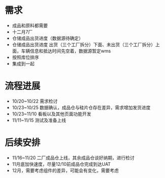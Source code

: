 # 需求
* 成品和原料都需要
* 十二月7厂
* 仓储成品出货进度（数据源待确定）
* 仓储成品出货进度 出货（三个工厂拆分）下面、未出货（三个工厂拆分）上面，车辆信息和抵达时间先空着，数据源暂定wms
* 按照库位排序
* 集成到一起

# 流程进展
* 10/20~10/22 需求检讨
* 10/23~10/25 数据确认，成品仓与硅片仓存在差异，需求增加发货进度
* 10/23~11/10 看板以及其他页面功能开发
* 11/11~11/15 测试及准备上线

# 后续安排
* 11/16~11/20 二厂成品仓上线，其余成品仓谈好纳期，进行检讨
* 11月底加快速度，尽量12/10前成品仓完成到达UAT
* 12月，需要考虑组件的差异，可能会有变化，需要考虑